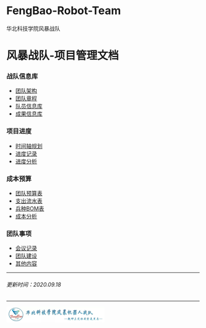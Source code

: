 # FengBao-Robot-Team
华北科技学院风暴战队
# 风暴战队-项目管理文档

### 战队信息库
- [团队架构](TeamStructure.md)
- [团队章程](TeamCharter.md)
- [队员信息库](TeamInformationBase.htm)
- [成果信息库](AchievementInformationBase.md)

### 项目进度
- [时间轴规划](TimelineSchedule.md)
- [进度记录](ProgressRecord.md)
- [进度分析](ScheduleAnalysis.md)

### 成本预算

- [团队预算表](TeamBudget.md)
- [支出流水表](ExpenditureRecord.htm)
- [兵种BOM表](ArmsBOM.md)
- [成本分析](CostAnalysis.md)

### 团队事项
- [会议记录](MeetingMinutes.md)
- [团队建设](TeamBuilding.md)
- [其他内容](OtherContent.md)
----
###### 更新时间：2020.09.18
----

<img src="图片/logo.1.jpg" style="zoom: 25%;" />
